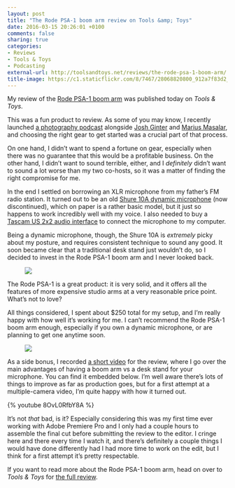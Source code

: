 ```yaml
---
layout: post
title: "The Rode PSA-1 boom arm review on Tools &amp; Toys"
date: 2016-03-15 20:26:01 +0100
comments: false
sharing: true
categories: 
- Reviews
- Tools & Toys
- Podcasting
external-url: http://toolsandtoys.net/reviews/the-rode-psa-1-boom-arm/
title-image: https://c1.staticflickr.com/8/7467/28068820800_912a7f83d2_o.jpg
---
```


My review of the [Rode PSA-1 boom arm](http://www.amazon.com/gp/product/B001D7UYBO/?tag=analogsens-20) was published today on _Tools & Toys_.

This was a fun product to review. As some of you may know, I recently launched [a photography podcast](http://www.candid.fm) alongside [Josh Ginter](http://thenewsprint.co) and [Marius Masalar](http://mariusmasalar.me), and choosing the right gear to get started was a crucial part of that process.

On one hand, I didn’t want to spend a fortune on gear, especially when there was no guarantee that this would be a profitable business. On the other hand, I didn’t want to sound terrible, either, and I _definitely_ didn’t want to sound a lot worse than my two co-hosts, so it was a matter of finding the right compromise for me.

In the end I settled on borrowing an XLR microphone from my father’s FM radio station. It turned out to be an old [Shure 10A dynamic microphone](http://cdn.shure.com/user_guide/upload/352/us_pro_10a_ug.pdf) (now discontinued), which on paper is a rather basic model, but it just so happens to work incredibly well with my voice. I also needed to buy a [Tascam US 2x2 audio interface](http://www.amazon.com/TASCAM-US-2x2-USB-Audio-Interface/dp/B00MIXF2RS/?tag=analogsens-20) to connect the microphone to my computer.

Being a dynamic microphone, though, the Shure 10A is _extremely_ picky about my posture, and requires consistent technique to sound any good. It soon became clear that a traditional desk stand just wouldn’t do, so I decided to invest in the Rode PSA-1 boom arm and I never looked back.

<figure class="full-width">
	<img src="https://farm2.staticflickr.com/1598/25186433294_82a27b26a3_o.jpg"/>
</figure>

The Rode PSA-1 is a great product: it is very solid, and it offers all the features of more expensive studio arms at a very reasonable price point. What’s not to love?

All things considered, I spent about $250 total for my setup, and I’m really happy with how well it’s working for me. I can’t recommend the Rode PSA-1 boom arm enough, especially if you own a dynamic microphone, or are planning to get one anytime soon.

<figure class="full-width">
	<img src="https://farm2.staticflickr.com/1688/25516239160_64a9d9761c_o.jpg"/>
</figure>

As a side bonus, I recorded [a short video](https://www.youtube.com/watch?v=8OvL0RfbY8A) for the review, where I go over the main advantages of having a boom arm vs a desk stand for your microphone. You can find it embedded below. I’m well aware there’s lots of things to improve as far as production goes, but for a first attempt at a multiple-camera video, I’m quite happy with how it turned out. 

{% youtube 8OvL0RfbY8A %}

It’s not _that_ bad, is it? Especially considering this was my first time ever working with Adobe Premiere Pro and I only had a couple hours to assemble the final cut before submitting the review to the editor. I cringe here and there every time I watch it, and there’s definitely a couple things I would have done differently had I had more time to work on the edit, but I think for a first attempt it’s pretty respectable.

If you want to read more about the Rode PSA-1 boom arm, head on over to _Tools & Toys_ for [the full review](http://toolsandtoys.net/reviews/the-rode-psa-1-boom-arm/).